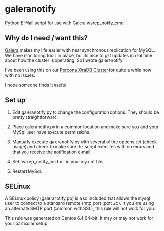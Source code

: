 galeranotify
============

Python E-Mail script for use with Galera wsrep_notify_cmd

Why do I need / want this?
--------------------------

[Galera](http://codership.com/products/galera_replication) makes my life easier with near synchronous replication for MySQL.  We have monitoring tools in place, but its nice to get updates in real time about how the cluster is operating.  So I wrote galeranotify.

I've been using this on our [Percona XtraDB Cluster](http://www.percona.com/software/percona-xtradb-cluster) for quite a while now with no issues.

I hope someone finds it useful.

Set up
------

1. Edit galeranotify.py to change the configuration options.  They should be pretty straightforward.

2. Place galeranotify.py in a common location and make sure you and your MySql user have execute permissions.

3. Manually execute galeranotify.py with several of the options set (check usage) and check to make sure the script executes with no errors and that you receive the notification e-mail.

4. Set 'wsrep_notify_cmd = <path of galeranotify.py>' in your my.cnf file.

5. Restart MySql.

SELinux
-------

A SELinux policy (galeranotify.pp) is also included that allows the mysql user to connect to a standard remote smtp port (port 25).  If you are using an alternate SMTP port (common with SSL), this rule will not work for you.

This rule was generated on Centos 6.4 64-bit.  It may or may not work for your particular setup.
